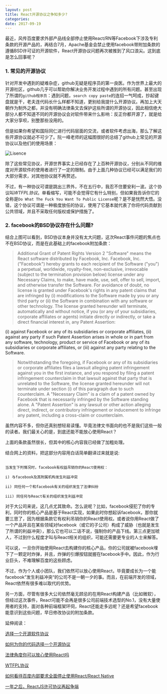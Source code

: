 ```yaml
---
layout: post
title: React开源协议之争知多少?
categories: 
date: 2017-09-19
---
```

最近，风传百度要求外部产品线全部停止使用React/RN等Facebook下涉及专利条款的开源产品的，再结合7月，Apache基金会禁止使用facebook带附加条款的遵循BSD许可证的开源软件，React开源协议问题再次被推到了风口浪尖。这到底是怎么回事呢？



### 1. 常见的开源协议

针对开发中遇到的疑难杂症，github无疑是程序员的第一良医。作为世界上最大的开源社区，github几乎可以帮助你解决业务开发过程中遇到的所有问题。甚至出现了所谓的`github程序员`：遇到问题，`search copy paste`的连招一气呵成，抄起键盘就是干，老夫连代码长什么样都不知道，更别给我提什么开源协议。再加上大天朝作为制外之都，并没有明确法律条文去保护这些所谓的开源协议，因此相信绝大部分人都不知道不同的开源协议会对软件带来什么影响：反正你都开源了，就是给大家分享呗，别整那些没用的。

  

但是如果你希望和国际同仁进行代码层面的交流，或者软件考虑出海，那么了解这些开源协议就必不可少了。阮一峰老师的这幅图很好的总结了github上常见的开源协议以及他们的使用场景：

![Lisence](http://image.beekka.com/blog/201105/bg2011050101.png)

除了这些常见协议，开源世界事实上已经存在了上百种开源协议，分别从不同的维度对开源软件的使用者进行了一定的限制。由于上面几种协议已经可以满足我们的大部分需求，对其他协议就不再赘述。

  

不过，有一种协议可谓是跳出三界外，不在五行中，我忍不住要安利一波。这个协议叫*WTFPL协议*。单看缩写，可能不会觉得它有什么特别，但如果我告诉你它的全称是`Do What The Fuck You Want To Public License`呢？是不是恍然大悟。没错，这个协议可谓是一种极度放任的协议，使用了它基本就代表了你将代码贡献到公共领域，并且不采取任何版权或保护措施了。

### 2. facebook的BSD协议存在什么问题?

结合上图可以看到，BSD协议本身并没有太大问题，这次React事件问题的焦点也不在BSD协议，而是在此基础上的facebook附加条款：

> Additional Grant of Patent Rights Version 2 "Software" means the React software distributed by Facebook, Inc. Facebook, Inc. ("Facebook") hereby grants to each recipient of the Software ("you") a perpetual, worldwide, royalty-free, non-exclusive, irrevocable (subject to the termination provision below) license under any Necessary Claims, to make, have made, use, sell, offer to sell, import, and otherwise transfer the Software. For avoidance of doubt, no license is granted under Facebook's rights in any patent claims that are infringed by (i) modifications to the Software made by you or any third party or (ii) the Software in combination with any software or other technology. The license granted hereunder will terminate, automatically and without notice, if you (or any of your subsidiaries, corporate affiliates or agents) initiate directly or indirectly, or take a direct financial interest in, any Patent Assertion: 

> <div style="font-weight: bold">

(i) against Facebook or any of its subsidiaries or corporate affiliates, (ii) against any party if such Patent Assertion arises in whole or in part from any software, technology, product or service of Facebook or any of its subsidiaries or corporate affiliates, or (iii) against any party relating to the Software.

 </div>

> Notwithstanding the foregoing, if Facebook or any of its subsidiaries or corporate affiliates files a lawsuit alleging patent infringement against you in the first instance, and you respond by filing a patent infringement counterclaim in that lawsuit against that party that is unrelated to the Software, the license granted hereunder will not terminate under section (i) of this paragraph due to such counterclaim. A "Necessary Claim" is a claim of a patent owned by Facebook that is necessarily infringed by the Software standing alone. A "Patent Assertion" is any lawsuit or other action alleging direct, indirect, or contributory infringement or inducement to infringe any patent, including a cross-claim or counterclaim.

虽然内容不多，但你还真别想轻易读懂。毕竟法律文书面向的也不是我们这些一般的读者。我们最关心的是，到底还能不能放心使用React？

  

上面的条款虽然很长，但其中的核心内容我已经做了加粗处理。

  

结合网上的资料，把这部分内容用白话简单翻译过来就是说:

```

当发生下列情况时，facebook有权益吊销你的React使用权：

i) 与facebook及其附属机构发生利益冲突

ii) 同任何一个和facebook有关的组织发生了法律纠纷

iii) 同任何与React有关的组织发生利益冲突

```

对于大公司来说，这几点尤其致命。怎么说呢？比如，facebook侵犯了你的专利，同时你的核心产品是基于React实现，如果此时你想起诉facebook，那你就要三思了，因为根据条款它有权利吊销你的React使用权。或者说你用React做了一个产品并且在某些领域对facebook（或它的子公司）构成了威胁（也就是发生了所谓的利益冲突），那么它也可以二话不说，强制你的产品下线。第三点更加唬人，不过到什么程度才叫与React相关的组织，可能还需要更专业的人士来解答。

  

可以说，一旦你开始使用React去构建你的核心产品，你的公司就被facebook埋下了一颗定时炸弹，并且，炸弹的引爆按钮就握在facebook手中。因此，作为行业巨头，不难理解百度的这些顾虑。  

  

不过，作为个人或小团队，我们依然可以放心使用React，毕竟要成长为一个能facebook”发生利益冲突“的公司不是一朝一夕的事。而且，在前端开发的领域，React依然有很多难以取代的优势。



另一方面，尽管有很多大公司依然毫无顾忌的在用React构建产品（比如微软），但经过这次事件，React可能不会再是很多公司前端技术选型的No.1，没有大量使用者的支持，面对各种前端框架环伺，React还能走多远呢？还是希望facebook能意识到这些问题，早日修改协议的附加条款。



延伸阅读：

[选择一个开源软件协议](http://choosealicense.online/)

[如何为你的代码选择一个开源协议](http://www.cnblogs.com/Wayou/p/how_to_choose_a_license.html)

[法律角度你可以放心使用React吗](https://zhuanlan.zhihu.com/p/27990414)

[WTFPL协议](https://zh.wikipedia.org/wiki/WTFPL)

[如何看待百度内部要求全面停止使用React/React Native](https://www.zhihu.com/question/65437198/answer/231290033)

[一年之后，ReactJS许可协议再起争端](https://linux.cn/article-8733-1.html)
